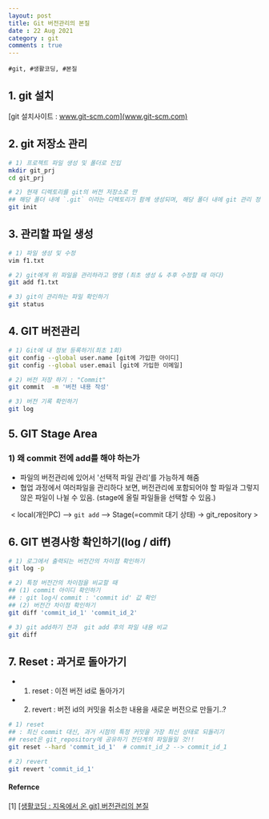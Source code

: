 ```yaml
---
layout: post
title: Git 버전관리의 본질
date : 22 Aug 2021
category : git
comments : true
---
```

`#git, #생활코딩, #본질
`

## 1. git 설치
 [git 설치사이트 : www.git-scm.com](www.git-scm.com)


## 2. git 저장소 관리
```sh
# 1) 프로젝트 파일 생성 및 폴더로 진입
mkdir git_prj
cd git_prj

# 2) 현재 디렉토리를 git의 버전 저장소로 만
## 해당 폴더 내에 `.git` 이라는 디렉토리가 함께 생성되며, 해당 폴더 내에 git 관리 정보가 들어있음.
git init
```


## 3. 관리할 파일 생성
```sh
# 1) 파일 생성 및 수정
vim f1.txt

# 2) git에게 위 파일을 관리하라고 명령 (최초 생성 & 추후 수정할 때 마다)
git add f1.txt

# 3) git이 관리하는 파일 확인하기
git status
```


## 4. GIT 버전관리
```sh
# 1) Git에 내 정보 등록하기(최초 1회)
git config --global user.name [git에 가입한 아이디]
git config --global user.email [git에 가입한 이메일]

# 2) 버전 저장 하기 : "Commit"
git commit  -m '버전 내용 작성'

# 3) 버전 기록 확인하기
git log
```


## 5. GIT Stage Area
### 1) 왜 commit 전에 add를 해야 하는가
- 파일의 버전관리에 있어서 '선택적 파일 관리'를 가능하게 해줌
- 협업 과정에서 여러파일을 관리하다 보면, 버전관리에 포함되어야 할 파일과 그렇지 않은 파일이 나뉠 수 있음. (stage에 올릴 파일들을 선택할 수 있음.)

<center>

< local(개인PC) --> `git add` -->  Stage(=commit 대기 상태) -> git_repository >

</center>


## 6. GIT 변경사항 확인하기(log / diff)
```sh
# 1) 로그에서 출력되는 버전간의 차이점 확인하기
git log -p

# 2) 특정 버전간의 차이점을 비교할 때
## (1) commit 아이디 확인하기
## : git log시 commit : 'commit id' 값 확인
## (2) 버전간 차이점 확인하기
git diff 'commit_id_1' 'commit_id_2'

# 3) git add하기 전과  git add 후의 파일 내용 비교
git diff
```

## 7. Reset : 과거로 돌아가기
- 1) reset : 이전 버전 id로 돌아가기
- 2) revert : 버전 id의 커밋을 취소한 내용을 새로운 버전으로 만들기..?
```sh
# 1) reset
## : 최신 commit 대신, 과거 시점의 특정 커밋을 가장 최신 상태로 되돌리기
## reset은 git_repository에 공유하기 전단계의 파일들일 것!!
git reset --hard 'commit_id_1'  # commit_id_2 --> commit_id_1

# 2) revert
git revert 'commit_id_1'
```


#### Refernce
[1] [[생활코딩 : 지옥에서 온 git] 버전관리의 본질](https://opentutorials.org/course/2708/15242)  
